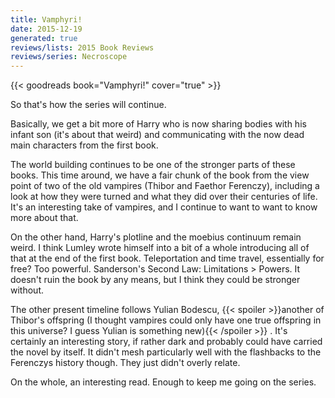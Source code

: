 ```yaml
---
title: Vamphyri!
date: 2015-12-19
generated: true
reviews/lists: 2015 Book Reviews
reviews/series: Necroscope
---
```

{{< goodreads book="Vamphyri!" cover="true" >}}

So that's how the series will continue.  

Basically, we get a bit more of Harry who is now sharing bodies with his infant son (it's about that weird) and communicating with the now dead main characters from the first book.  

<!--more-->

The world building continues to be one of the stronger parts of these books. This time around, we have a fair chunk of the book from the view point of two of the old vampires (Thibor and Faethor Ferenczy), including a look at how they were turned and what they did over their centuries of life. It's an interesting take of vampires, and I continue to want to want to know more about that.  

On the other hand, Harry's plotline and the moebius continuum remain weird. I think Lumley wrote himself into a bit of a whole introducing all of that at the end of the first book. Teleportation and time travel, essentially for free? Too powerful. Sanderson's Second Law: Limitations  > Powers. It doesn't ruin the book by any means, but I think they could be stronger without.  

The other present timeline follows Yulian Bodescu,  {{< spoiler >}}another of Thibor's offspring (I thought vampires could only have one true offspring in this universe? I guess Yulian is something new){{< /spoiler >}}  . It's certainly an interesting story, if rather dark and probably could have carried the novel by itself. It didn't mesh particularly well with the flashbacks to the Ferenczys history though. They just didn't overly relate.  

On the whole, an interesting read. Enough to keep me going on the series.


